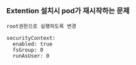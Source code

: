 
### Extention 설치시 pod가 재시작하는 문제
```
root권한으로 실행하도록 변경

securityContext:
  enabled: true
  fsGroup: 0
  runAsUser: 0
``` 
